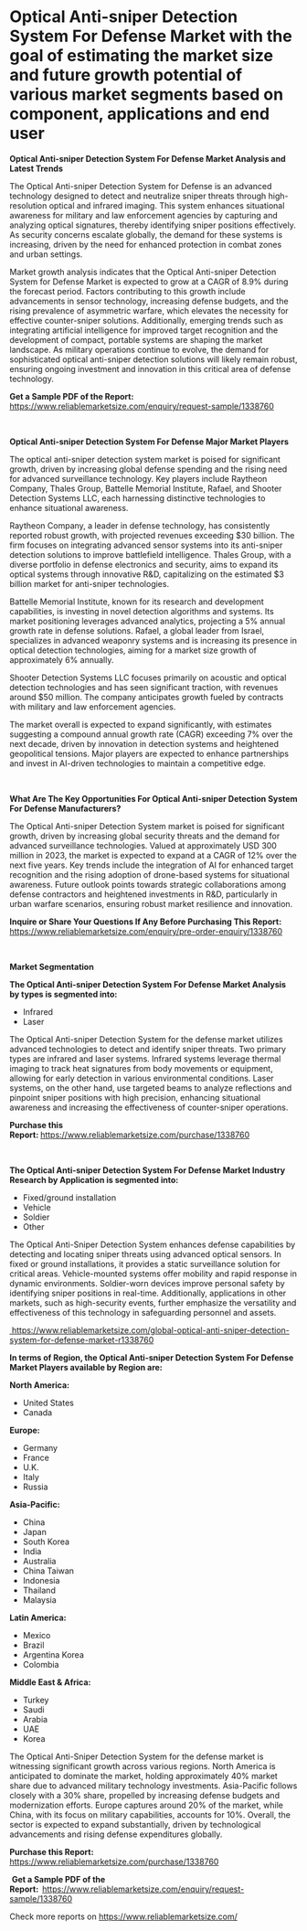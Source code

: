 <p><h1>Optical Anti-sniper Detection System For Defense Market with the goal of estimating the market size and future growth potential of various market segments based on component, applications and end user</h1></p><p><strong>Optical Anti-sniper Detection System For Defense Market Analysis and Latest Trends</strong></p>
<p><p>The Optical Anti-sniper Detection System for Defense is an advanced technology designed to detect and neutralize sniper threats through high-resolution optical and infrared imaging. This system enhances situational awareness for military and law enforcement agencies by capturing and analyzing optical signatures, thereby identifying sniper positions effectively. As security concerns escalate globally, the demand for these systems is increasing, driven by the need for enhanced protection in combat zones and urban settings.</p><p>Market growth analysis indicates that the Optical Anti-sniper Detection System for Defense Market is expected to grow at a CAGR of 8.9% during the forecast period. Factors contributing to this growth include advancements in sensor technology, increasing defense budgets, and the rising prevalence of asymmetric warfare, which elevates the necessity for effective counter-sniper solutions. Additionally, emerging trends such as integrating artificial intelligence for improved target recognition and the development of compact, portable systems are shaping the market landscape. As military operations continue to evolve, the demand for sophisticated optical anti-sniper detection solutions will likely remain robust, ensuring ongoing investment and innovation in this critical area of defense technology.</p></p>
<p><strong>Get a Sample PDF of the Report:&nbsp;</strong> <a href="https://www.reliablemarketsize.com/enquiry/request-sample/1338760?utm_campaign=3563&utm_medium=2&utm_source=Github&utm_content=ia&utm_term=27032025&utm_id=optical-anti-sniper-detection-system-for-defense">https://www.reliablemarketsize.com/enquiry/request-sample/1338760</a></p>
<p>&nbsp;</p>
<p><strong>Optical Anti-sniper Detection System For Defense Major Market Players</strong></p>
<p><p>The optical anti-sniper detection system market is poised for significant growth, driven by increasing global defense spending and the rising need for advanced surveillance technology. Key players include Raytheon Company, Thales Group, Battelle Memorial Institute, Rafael, and Shooter Detection Systems LLC, each harnessing distinctive technologies to enhance situational awareness.</p><p>Raytheon Company, a leader in defense technology, has consistently reported robust growth, with projected revenues exceeding $30 billion. The firm focuses on integrating advanced sensor systems into its anti-sniper detection solutions to improve battlefield intelligence. Thales Group, with a diverse portfolio in defense electronics and security, aims to expand its optical systems through innovative R&D, capitalizing on the estimated $3 billion market for anti-sniper technologies.</p><p>Battelle Memorial Institute, known for its research and development capabilities, is investing in novel detection algorithms and systems. Its market positioning leverages advanced analytics, projecting a 5% annual growth rate in defense solutions. Rafael, a global leader from Israel, specializes in advanced weaponry systems and is increasing its presence in optical detection technologies, aiming for a market size growth of approximately 6% annually.</p><p>Shooter Detection Systems LLC focuses primarily on acoustic and optical detection technologies and has seen significant traction, with revenues around $50 million. The company anticipates growth fueled by contracts with military and law enforcement agencies.</p><p>The market overall is expected to expand significantly, with estimates suggesting a compound annual growth rate (CAGR) exceeding 7% over the next decade, driven by innovation in detection systems and heightened geopolitical tensions. Major players are expected to enhance partnerships and invest in AI-driven technologies to maintain a competitive edge.</p></p>
<p>&nbsp;</p>
<p><strong>What Are The Key Opportunities For Optical Anti-sniper Detection System For Defense Manufacturers?</strong></p>
<p><p>The Optical Anti-sniper Detection System market is poised for significant growth, driven by increasing global security threats and the demand for advanced surveillance technologies. Valued at approximately USD 300 million in 2023, the market is expected to expand at a CAGR of 12% over the next five years. Key trends include the integration of AI for enhanced target recognition and the rising adoption of drone-based systems for situational awareness. Future outlook points towards strategic collaborations among defense contractors and heightened investments in R&D, particularly in urban warfare scenarios, ensuring robust market resilience and innovation.</p></p>
<p><strong>Inquire or Share Your Questions If Any Before Purchasing This Report:</strong> <a href="https://www.reliablemarketsize.com/enquiry/pre-order-enquiry/1338760?utm_campaign=3563&utm_medium=2&utm_source=Github&utm_content=ia&utm_term=27032025&utm_id=optical-anti-sniper-detection-system-for-defense">https://www.reliablemarketsize.com/enquiry/pre-order-enquiry/1338760</a></p>
<p>&nbsp;</p>
<p><strong>Market Segmentation</strong></p>
<p><strong>The Optical Anti-sniper Detection System For Defense Market Analysis by types is segmented into:</strong></p>
<p><ul><li>Infrared</li><li>Laser</li></ul></p>
<p><p>The Optical Anti-sniper Detection System for the defense market utilizes advanced technologies to detect and identify sniper threats. Two primary types are infrared and laser systems. Infrared systems leverage thermal imaging to track heat signatures from body movements or equipment, allowing for early detection in various environmental conditions. Laser systems, on the other hand, use targeted beams to analyze reflections and pinpoint sniper positions with high precision, enhancing situational awareness and increasing the effectiveness of counter-sniper operations.</p></p>
<p><strong>Purchase this Report:&nbsp;</strong><a href="https://www.reliablemarketsize.com/purchase/1338760?utm_campaign=3563&utm_medium=2&utm_source=Github&utm_content=ia&utm_term=27032025&utm_id=optical-anti-sniper-detection-system-for-defense">https://www.reliablemarketsize.com/purchase/1338760</a></p>
<p>&nbsp;</p>
<p><strong>The Optical Anti-sniper Detection System For Defense Market Industry Research by Application is segmented into:</strong></p>
<p><ul><li>Fixed/ground installation</li><li>Vehicle</li><li>Soldier</li><li>Other</li></ul></p>
<p><p>The Optical Anti-Sniper Detection System enhances defense capabilities by detecting and locating sniper threats using advanced optical sensors. In fixed or ground installations, it provides a static surveillance solution for critical areas. Vehicle-mounted systems offer mobility and rapid response in dynamic environments. Soldier-worn devices improve personal safety by identifying sniper positions in real-time. Additionally, applications in other markets, such as high-security events, further emphasize the versatility and effectiveness of this technology in safeguarding personnel and assets.</p></p>
<p><a href="https://www.reliablemarketsize.com/global-optical-anti-sniper-detection-system-for-defense-market-r1338760?utm_campaign=3563&utm_medium=2&utm_source=Github&utm_content=ia&utm_term=27032025&utm_id=optical-anti-sniper-detection-system-for-defense">&nbsp;https://www.reliablemarketsize.com/global-optical-anti-sniper-detection-system-for-defense-market-r1338760</a></p>
<p><strong>In terms of Region, the Optical Anti-sniper Detection System For Defense Market Players available by Region are:</strong></p>
<p>
    <p> <strong> North America: </strong>
        <ul>
            <li>United States</li>
            <li>Canada</li>
        </ul>
        </p> 
    <p> <strong> Europe: </strong>
        <ul>
            <li>Germany</li>
            <li>France</li>
            <li>U.K.</li>
            <li>Italy</li>
            <li>Russia</li>
        </ul>
        </p> 
    <p> <strong> Asia-Pacific: </strong>
        <ul>
            <li>China</li>
            <li>Japan</li>
            <li>South Korea</li>
            <li>India</li>
            <li>Australia</li>
            <li>China Taiwan</li>
            <li>Indonesia</li>
            <li>Thailand</li>
            <li>Malaysia</li>
        </ul>
        </p> 
    <p> <strong> Latin America: </strong>
        <ul>
            <li>Mexico</li>
            <li>Brazil</li>
            <li>Argentina Korea</li>
            <li>Colombia</li>
        </ul>
        </p> 
    <p> <strong> Middle East & Africa: </strong>
        <ul>
            <li>Turkey</li>
            <li>Saudi</li>
            <li>Arabia</li>
            <li>UAE</li>
            <li>Korea</li>
        </ul>
    </p>
    </p>
<p><p>The Optical Anti-Sniper Detection System for the defense market is witnessing significant growth across various regions. North America is anticipated to dominate the market, holding approximately 40% market share due to advanced military technology investments. Asia-Pacific follows closely with a 30% share, propelled by increasing defense budgets and modernization efforts. Europe captures around 20% of the market, while China, with its focus on military capabilities, accounts for 10%. Overall, the sector is expected to expand substantially, driven by technological advancements and rising defense expenditures globally.</p></p>
<p><strong>Purchase this Report: </strong><a href="https://www.reliablemarketsize.com/purchase/1338760?utm_campaign=3563&utm_medium=2&utm_source=Github&utm_content=ia&utm_term=27032025&utm_id=optical-anti-sniper-detection-system-for-defense">https://www.reliablemarketsize.com/purchase/1338760</a></p>
<p>&nbsp;<strong>Get a Sample PDF of the Report:&nbsp;&nbsp;</strong><a href="https://www.reliablemarketsize.com/enquiry/request-sample/1338760?utm_campaign=3563&utm_medium=2&utm_source=Github&utm_content=ia&utm_term=27032025&utm_id=optical-anti-sniper-detection-system-for-defense">https://www.reliablemarketsize.com/enquiry/request-sample/1338760</a></p>
<p><strong></strong></p>
<p>Check more reports on <a href="https://www.reliablemarketsize.com/?utm_campaign=3563&utm_medium=2&utm_source=Github&utm_content=ia&utm_term=27032025&utm_id=optical-anti-sniper-detection-system-for-defense">https://www.reliablemarketsize.com/</a></p>